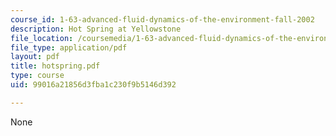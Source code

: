 ```yaml
---
course_id: 1-63-advanced-fluid-dynamics-of-the-environment-fall-2002
description: Hot Spring at Yellowstone
file_location: /coursemedia/1-63-advanced-fluid-dynamics-of-the-environment-fall-2002/99016a21856d3fba1c230f9b5146d392_hotspring.pdf
file_type: application/pdf
layout: pdf
title: hotspring.pdf
type: course
uid: 99016a21856d3fba1c230f9b5146d392

---
```

None